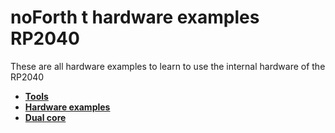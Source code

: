 # noForth t hardware examples RP2040

These are all hardware examples to learn to use the internal hardware of the RP2040

- [****Tools****]()
- [****Hardware examples****](https://github.com/WillemOuwerkerk/noForth-T-hardware-examples-RP2040-/tree/main/Hardware-examples)
- [****Dual core****]()

